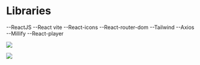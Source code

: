 # Libraries

--ReactJS
--React vite
--React-icons
--React-router-dom
--Tailwind
--Axios
--Millify
--React-player

![](project-gif.gif)

![](project-responsive.gif)








